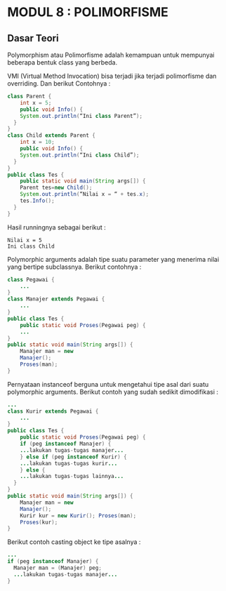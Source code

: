 # MODUL 8 : POLIMORFISME

## Dasar Teori
Polymorphism atau Polimorfisme adalah kemampuan untuk mempunyai beberapa bentuk class yang berbeda.

VMI (Virtual Method Invocation) bisa terjadi jika terjadi polimorfisme dan overriding. Dan berikut Contohnya :
```java
class Parent {
    int x = 5;
    public void Info() {
    System.out.println(“Ini class Parent”);
  }
}
class Child extends Parent {
    int x = 10;
    public void Info() {
    System.out.println(“Ini class Child”);
  }
}
public class Tes {
    public static void main(String args[]) {
    Parent tes=new Child();
    System.out.println(“Nilai x = “ + tes.x);
    tes.Info();
  }
}
```
Hasil runningnya sebagai berikut :
```
Nilai x = 5
Ini class Child
```
Polymorphic arguments adalah tipe suatu parameter yang menerima nilai yang bertipe subclassnya. Berikut contohnya :
```java
class Pegawai {
    ...
}
class Manajer extends Pegawai {
    ...
}
public class Tes {
    public static void Proses(Pegawai peg) {
    ...
}
public static void main(String args[]) {
    Manajer man = new
    Manajer(); 
    Proses(man);
}
```
Pernyataan instanceof berguna untuk mengetahui tipe asal dari suatu polymorphic arguments. Berikut contoh yang sudah sedikit dimodifikasi :
```java
...
class Kurir extends Pegawai {
    ...
}
public class Tes {
    public static void Proses(Pegawai peg) {
    if (peg instanceof Manajer) {
    ...lakukan tugas-tugas manajer...
    } else if (peg instanceof Kurir) {
    ...lakukan tugas-tugas kurir...
    } else {
    ...lakukan tugas-tugas lainnya...
  }
}
public static void main(String args[]) {
    Manajer man = new
    Manajer();
    Kurir kur = new Kurir(); Proses(man);
    Proses(kur);
}
```
Berikut contoh casting object ke tipe asalnya :
```java
...
if (peg instanceof Manajer) {
  Manajer man = (Manajer) peg;
  ...lakukan tugas-tugas manajer...
}
```
